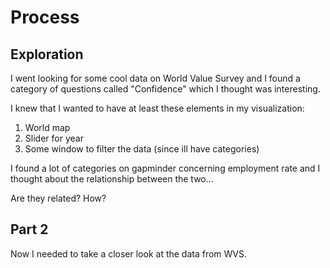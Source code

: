 # Process

## Exploration
I went looking for some cool data on World Value Survey and I found a
category of questions called "Confidence" which I thought was interesting.

I knew that I wanted to have at least these elements in my visualization:

1) World map
2) Slider for year
3) Some window to filter the data (since ill have categories)

I found a lot of categories on gapminder concerning employment rate
and I thought about the relationship between the two...

Are they related? How?

## Part 2

Now I needed to take a closer look at the data from WVS.
